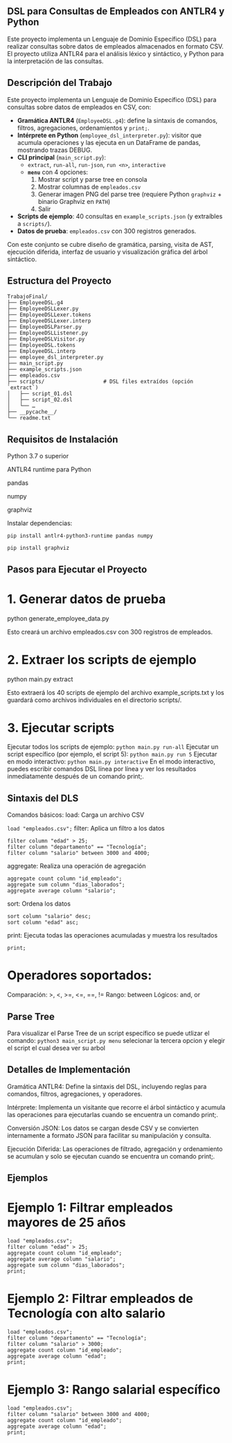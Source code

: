 ## DSL para Consultas de Empleados con ANTLR4 y Python

Este proyecto implementa un Lenguaje de Dominio Específico (DSL) para realizar consultas sobre datos de empleados almacenados en formato CSV. El proyecto utiliza ANTLR4 para el análisis léxico y sintáctico, y Python para la interpretación de las consultas.

## Descripción del Trabajo

Este proyecto implementa un Lenguaje de Dominio Específico (DSL) para consultas sobre datos de empleados en CSV, con:

- **Gramática ANTLR4** (`EmployeeDSL.g4`): define la sintaxis de comandos, filtros, agregaciones, ordenamientos y `print;`.
- **Intérprete en Python** (`employee_dsl_interpreter.py`): visitor que acumula operaciones y las ejecuta en un DataFrame de pandas, mostrando trazas DEBUG.
- **CLI principal** (`main_script.py`):  
  - `extract`, `run-all`, `run-json`, `run <n>`, `interactive`  
  - **`menu`** con 4 opciones:  
    1. Mostrar script y parse tree en consola  
    2. Mostrar columnas de `empleados.csv`  
    3. Generar imagen PNG del parse tree (requiere Python `graphviz` + binario Graphviz en `PATH`)  
    4. Salir  
- **Scripts de ejemplo**: 40 consultas en `example_scripts.json` (y extraíbles a `scripts/`).
- **Datos de prueba**: `empleados.csv` con 300 registros generados.

Con este conjunto se cubre diseño de gramática, parsing, visita de AST, ejecución diferida, interfaz de usuario y visualización gráfica del árbol sintáctico.  

## Estructura del Proyecto

```text
TrabajoFinal/
├── EmployeeDSL.g4
├── EmployeeDSLLexer.py
├── EmployeeDSLLexer.tokens
├── EmployeeDSLLexer.interp
├── EmployeeDSLParser.py
├── EmployeeDSLListener.py
├── EmployeeDSLVisitor.py
├── EmployeeDSL.tokens
├── EmployeeDSL.interp
├── employee_dsl_interpreter.py
├── main_script.py
├── example_scripts.json
├── empleados.csv
├── scripts/                   # DSL files extraídos (opción `extract`)
│   ├── script_01.dsl
│   ├── script_02.dsl
│   └── … 
├── __pycache__/
└── readme.txt
```

## Requisitos de Instalación

Python 3.7 o superior

ANTLR4 runtime para Python

pandas

numpy

graphviz

Instalar dependencias:

```pip install antlr4-python3-runtime pandas numpy```

```pip install graphviz```

## Pasos para Ejecutar el Proyecto

# 1. Generar datos de prueba

python generate_employee_data.py

Esto creará un archivo empleados.csv con 300 registros de empleados.

# 2. Extraer los scripts de ejemplo

python main.py extract

Esto extraerá los 40 scripts de ejemplo del archivo example_scripts.txt y los guardará como archivos individuales en el directorio scripts/.

# 3. Ejecutar scripts
Ejecutar todos los scripts de ejemplo:
```python main.py run-all```
Ejecutar un script específico (por ejemplo, el script 5):
```python main.py run 5```
Ejecutar en modo interactivo:
```python main.py interactive```
En el modo interactivo, puedes escribir comandos DSL línea por línea y ver los resultados inmediatamente después de un comando print;.

## Sintaxis del DLS

Comandos básicos:
load: Carga un archivo CSV

```load "empleados.csv";```
filter: Aplica un filtro a los datos

```
filter column "edad" > 25;
filter column "departamento" == "Tecnología";
filter column "salario" between 3000 and 4000;
```
aggregate: Realiza una operación de agregación
```
aggregate count column "id_empleado";
aggregate sum column "dias_laborados";
aggregate average column "salario";
```
sort: Ordena los datos
```
sort column "salario" desc;
sort column "edad" asc;
```
print: Ejecuta todas las operaciones acumuladas y muestra los resultados
```
print;
```
# Operadores soportados:
Comparación: >, <, >=, <=, ==, !=
Rango: between
Lógicos: and, or

## Parse Tree

Para visualizar el Parse Tree de un script específico se puede utlizar el comando:
```python3 main_script.py menu```
selecionar la tercera opcion y elegir el script el cual desea ver su arbol

## Detalles de Implementación

Gramática ANTLR4: Define la sintaxis del DSL, incluyendo reglas para comandos, filtros, agregaciones, y operadores.

Intérprete: Implementa un visitante que recorre el árbol sintáctico y acumula las operaciones para ejecutarlas cuando se encuentra un comando print;.

Conversión JSON: Los datos se cargan desde CSV y se convierten internamente a formato JSON para facilitar su manipulación y consulta.

Ejecución Diferida: Las operaciones de filtrado, agregación y ordenamiento se acumulan y solo se ejecutan cuando se encuentra un comando print;.

## Ejemplos

# Ejemplo 1: Filtrar empleados mayores de 25 años
```
load "empleados.csv";
filter column "edad" > 25;
aggregate count column "id_empleado";
aggregate average column "salario";
aggregate sum column "dias_laborados";
print;
```
# Ejemplo 2: Filtrar empleados de Tecnología con alto salario
```
load "empleados.csv";
filter column "departamento" == "Tecnología";
filter column "salario" > 3000;
aggregate count column "id_empleado";
aggregate average column "edad";
print;
```
# Ejemplo 3: Rango salarial específico
```
load "empleados.csv";
filter column "salario" between 3000 and 4000;
aggregate count column "id_empleado";
aggregate average column "edad";
print;
```
